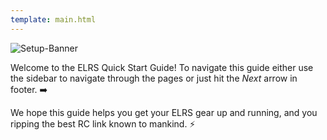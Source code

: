 ```yaml
---
template: main.html
---
```


![Setup-Banner](https://raw.githubusercontent.com/ExpressLRS/ExpressLRS-hardware/master/img/quick-start.png)

Welcome to the ELRS Quick Start Guide! To navigate this guide either use the sidebar to navigate through the pages or just hit the *Next* arrow in footer. :arrow_right:

 We hope this guide helps you get your ELRS gear up and running, and you ripping the best RC link known to mankind. :zap: